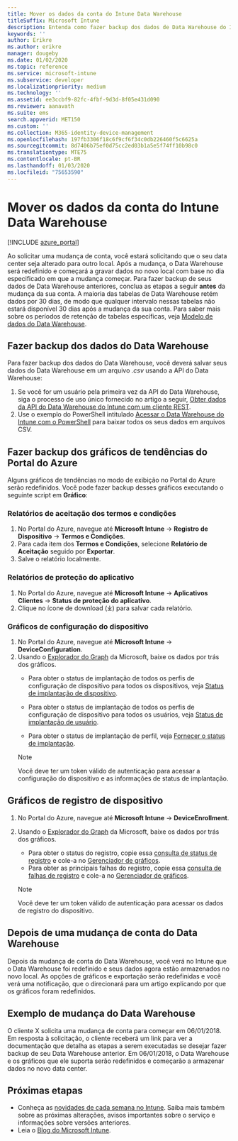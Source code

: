 ```yaml
---
title: Mover os dados da conta do Intune Data Warehouse
titleSuffix: Microsoft Intune
description: Entenda como fazer backup dos dados de Data Warehouse do Intune ao mover a sua conta.
keywords: ''
author: Erikre
ms.author: erikre
manager: dougeby
ms.date: 01/02/2020
ms.topic: reference
ms.service: microsoft-intune
ms.subservice: developer
ms.localizationpriority: medium
ms.technology: ''
ms.assetid: ee3ccbf9-82fc-4fbf-9d3d-8f05e431d090
ms.reviewer: aanavath
ms.suite: ems
search.appverid: MET150
ms.custom: ''
ms.collection: M365-identity-device-management
ms.openlocfilehash: 197fb3306f18c6f9cf6f34c0db226460f5c6625a
ms.sourcegitcommit: 8d7406b75ef0d75cc2ed03b1a5e5f74ff10b98c0
ms.translationtype: MTE75
ms.contentlocale: pt-BR
ms.lasthandoff: 01/03/2020
ms.locfileid: "75653590"
---
```

# <a name="move-your-intune-data-warehouse-account-data"></a>Mover os dados da conta do Intune Data Warehouse 

[!INCLUDE [azure_portal](../includes/azure_portal.md)]

Ao solicitar uma mudança de conta, você estará solicitando que o seu data center seja alterado para outro local. Após a mudança, o Data Warehouse será redefinido e começará a gravar dados no novo local com base no dia especificado em que a mudança começar. Para fazer backup de seus dados de Data Warehouse anteriores, conclua as etapas a seguir **antes** da mudança da sua conta. A maioria das tabelas de Data Warehouse retém dados por 30 dias, de modo que qualquer intervalo nessas tabelas não estará disponível 30 dias após a mudança da sua conta. Para saber mais sobre os períodos de retenção de tabelas específicas, veja [Modelo de dados do Data Warehouse](reports-ref-data-model.md). 

## <a name="back-up-your-data-warehouse-data"></a>Fazer backup dos dados do Data Warehouse 

Para fazer backup dos dados do Data Warehouse, você deverá salvar seus dados do Data Warehouse em um arquivo *.csv* usando a API do Data Warehouse:  

1. Se você for um usuário pela primeira vez da API do Data Warehouse, siga o processo de uso único fornecido no artigo a seguir, [Obter dados da API do Data Warehouse do Intune com um cliente REST](reports-proc-data-rest.md).
2. Use o exemplo do PowerShell intitulado [Acessar o Data Warehouse do Intune com o PowerShell](https://github.com/Microsoft/Intune-Data-Warehouse/tree/master/Samples/PowerShell) para baixar todos os seus dados em arquivos CSV. 

## <a name="back-up-your-trend-charts-from-the-azure-portal"></a>Fazer backup dos gráficos de tendências do Portal do Azure

Alguns gráficos de tendências no modo de exibição no Portal do Azure serão redefinidos. Você pode fazer backup desses gráficos executando o seguinte script em **Gráfico**:   

### <a name="terms--conditions-acceptance-reports"></a>Relatórios de aceitação dos termos e condições
1. No Portal do Azure, navegue até **Microsoft Intune** -> **Registro de Dispositivo** -> **Termos e Condições**.
2. Para cada item dos **Termos e Condições**, selecione **Relatório de Aceitação** seguido por **Exportar**.
3. Salve o relatório localmente.
 
### <a name="app-protection-reports"></a>Relatórios de proteção do aplicativo  
1. No Portal do Azure, navegue até **Microsoft Intune** -> **Aplicativos Clientes** -> **Status de proteção do aplicativo**.
2. Clique no ícone de download (⤓) para salvar cada relatório.

### <a name="device-configuration-charts"></a>Gráficos de configuração do dispositivo 
1. No Portal do Azure, navegue até **Microsoft Intune** -> **DeviceConfiguration**.
2. Usando o [Explorador do Graph](https://developer.microsoft.com/graph/graph-explorer) da Microsoft, baixe os dados por trás dos gráficos. 
    - Para obter o status de implantação de todos os perfis de configuração de dispositivo para todos os dispositivos, veja [Status de implantação de dispositivo](https://graph.microsoft.com/beta/reports/deviceConfigurationDeviceActivity/content).

    - Para obter o status de implantação de todos os perfis de configuração de dispositivo para todos os usuários, veja [Status de implantação de usuário](https://graph.microsoft.com/beta/reports/deviceConfigurationUserActivity/content).

    - Para obter o status de implantação de perfil, veja [Fornecer o status de implantação](https://graph.microsoft.com/beta/deviceManagement/deviceConfigurations?$select=id,displayName,lastModifiedDateTime,deviceStatusOverview&$expand=deviceStatusOverview).
  
    > [!NOTE]
    > Você deve ter um token válido de autenticação para acessar a configuração do dispositivo e as informações de status de implantação.

## <a name="device-enrollment-charts"></a>Gráficos de registro de dispositivo
1. No Portal do Azure, navegue até **Microsoft Intune** -> **DeviceEnrollment**.
2. Usando o [Explorador do Graph](https://developer.microsoft.com/graph/graph-explorer) da Microsoft, baixe os dados por trás dos gráficos.
    - Para obter o status do registro, copie essa [consulta de status de registro](https://graph.microsoft.com/beta/reports/managedDeviceEnrollmentFailureTrends()/content) e cole-a no [Gerenciador de gráficos](https://developer.microsoft.com/graph/graph-explorer).
    - Para obter as principais falhas do registro, copie essa [consulta de falhas de registro](https://graph.microsoft.com/beta/reports/managedDeviceEnrollmentTopFailures(period=null)/content) e cole-a no [Gerenciador de gráficos](https://developer.microsoft.com/graph/graph-explorer).

    > [!NOTE]
    > Você deve ter um token válido de autenticação para acessar os dados de registro do dispositivo. 

## <a name="after-a-data-warehouse-account-move"></a>Depois de uma mudança de conta do Data Warehouse

Depois da mudança de conta do Data Warehouse, você verá no Intune que o Data Warehouse foi redefinido e seus dados agora estão armazenados no novo local. As opções de gráficos e exportação serão redefinidas e você verá uma notificação, que o direcionará para um artigo explicando por que os gráficos foram redefinidos.  

## <a name="data-warehouse-move-example"></a>Exemplo de mudança do Data Warehouse 

O cliente X solicita uma mudança de conta para começar em 06/01/2018. Em resposta à solicitação, o cliente receberá um link para ver a documentação que detalha as etapas a serem executadas se desejar fazer backup de seu Data Warehouse anterior. Em 06/01/2018, o Data Warehouse e os gráficos que ele suporta serão redefinidos e começarão a armazenar dados no novo data center. 

## <a name="next-steps"></a>Próximas etapas

- Conheça as [novidades de cada semana no Intune](../fundamentals/whats-new.md). Saiba mais também sobre as próximas alterações, avisos importantes sobre o serviço e informações sobre versões anteriores.
- Leia o [Blog do Microsoft Intune](https://go.microsoft.com/fwlink/?LinkID=273882).
